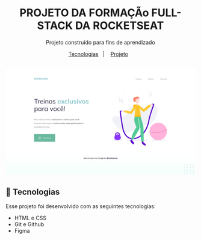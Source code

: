 <h1 align="center"> PROJETO DA FORMAÇÃo FULL-STACK DA ROCKETSEAT </h1>

<p align="center">
Projeto construído para fins de aprendizado <br/>
</p>

<p align="center">
  <a href="#-tecnologias">Tecnologias</a>&nbsp;&nbsp;&nbsp;|&nbsp;&nbsp;&nbsp;
    <a href="#-projeto">Projeto</a>&nbsp;&nbsp;&nbsp;

 
</p>

<br>


<img src=".github/treine.me.png">

<br>

## 👾 Tecnologias

Esse projeto foi desenvolvido com as seguintes tecnologias:

- HTML e CSS
- Git e Github
- Figma
